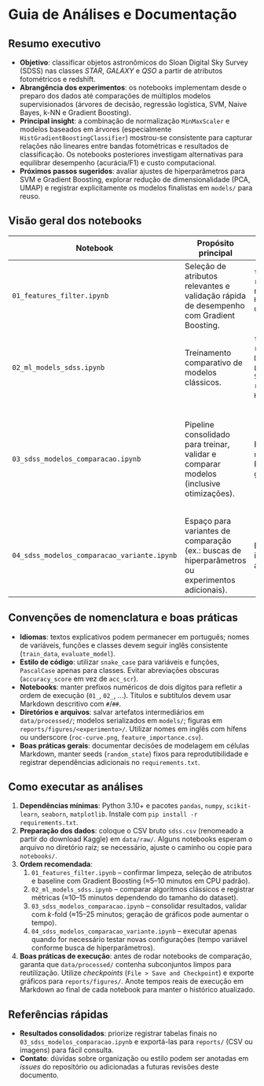 # Guia de Análises e Documentação

## Resumo executivo
- **Objetivo**: classificar objetos astronômicos do Sloan Digital Sky Survey (SDSS) nas classes _STAR_, _GALAXY_ e _QSO_ a partir de atributos fotométricos e redshift.
- **Abrangência dos experimentos**: os notebooks implementam desde o preparo dos dados até comparações de múltiplos modelos supervisionados (árvores de decisão, regressão logística, SVM, Naive Bayes, k-NN e Gradient Boosting).
- **Principal insight**: a combinação de normalização `MinMaxScaler` e modelos baseados em árvores (especialmente `HistGradientBoostingClassifier`) mostrou-se consistente para capturar relações não lineares entre bandas fotométricas e resultados de classificação. Os notebooks posteriores investigam alternativas para equilibrar desempenho (acurácia/F1) e custo computacional.
- **Próximos passos sugeridos**: avaliar ajustes de hiperparâmetros para SVM e Gradient Boosting, explorar redução de dimensionalidade (PCA, UMAP) e registrar explicitamente os modelos finalistas em `models/` para reuso.

## Visão geral dos notebooks

| Notebook | Propósito principal | Principais parâmetros e configurações | Métricas registradas |
| --- | --- | --- | --- |
| `01_features_filter.ipynb` | Seleção de atributos relevantes e validação rápida de desempenho com Gradient Boosting. | `train_test_split(test_size=0.2, random_state=1, stratify=y)`; `MinMaxScaler` para normalização; `HistGradientBoostingClassifier(random_state=1)` com atributos `['redshift', 'i', 'u', 'g', 'r', 'z']`. | Acurácia, F1-Score (ponderado), ROC-AUC multiclasse. |
| `02_ml_models_sdss.ipynb` | Treinamento comparativo de modelos clássicos. | `train_test_split(test_size=0.2, random_state=1)`; `DecisionTreeClassifier(random_state=49)`; `LogisticRegression()` (parâmetros padrão); `SVC(C=1.0, kernel='rbf', gamma='scale', random_state=1)`; `GaussianNB()`; `KNeighborsClassifier(n_neighbors=3)`. | Acurácia (teste), relatórios de classificação, matrizes de confusão, escores de treino vs. teste onde aplicável. |
| `03_sdss_modelos_comparacao.ipynb` | Pipeline consolidado para treinar, validar e comparar modelos (inclusive otimizações). | Função `avaliar_modelo` com `cv_folds=5` e `n_jobs=-1` para paralelização; cálculo opcional de ROC-AUC quando `predict_proba` está disponível; geração de matrizes de confusão percentuais. | Acurácia, F1-Score, ROC-AUC, tempo de treino/predição, média e desvio padrão de validação cruzada, matrizes de confusão (absolutas e percentuais). |
| `04_sdss_modelos_comparacao_variante.ipynb` | Espaço para variantes de comparação (ex.: buscas de hiperparâmetros ou experimentos adicionais). | Estrutura espelhada ao notebook `03` para incorporar `GridSearchCV`/`RandomizedSearchCV` e ajustes específicos. | Definir conforme o experimento (recomenda-se manter o conjunto Acurácia/F1/ROC-AUC/tempo). |

## Convenções de nomenclatura e boas práticas

- **Idiomas**: textos explicativos podem permanecer em português; nomes de variáveis, funções e classes devem seguir inglês consistente (`train_data`, `evaluate_model`).
- **Estilo de código**: utilizar `snake_case` para variáveis e funções, `PascalCase` apenas para classes. Evitar abreviações obscuras (`accuracy_score` em vez de `acc_scr`).
- **Notebooks**: manter prefixos numéricos de dois dígitos para refletir a ordem de execução (`01_`, `02_`, ...). Títulos e subtítulos devem usar Markdown descritivo com `#`/`##`.
- **Diretórios e arquivos**: salvar artefatos intermediários em `data/processed/`; modelos serializados em `models/`; figuras em `reports/figures/<experimento>/`. Utilizar nomes em inglês com hífens ou underscore (`roc-curve.png`, `feature_importance.csv`).
- **Boas práticas gerais**: documentar decisões de modelagem em células Markdown, manter seeds (`random_state`) fixos para reprodutibilidade e registrar dependências adicionais no `requirements.txt`.

## Como executar as análises

1. **Dependências mínimas**: Python 3.10+ e pacotes `pandas`, `numpy`, `scikit-learn`, `seaborn`, `matplotlib`. Instale com `pip install -r requirements.txt`.
2. **Preparação dos dados**: coloque o CSV bruto `sdss.csv` (renomeado a partir do download Kaggle) em `data/raw/`. Alguns notebooks esperam o arquivo no diretório raiz; se necessário, ajuste o caminho ou copie para `notebooks/`.
3. **Ordem recomendada**:
   1. `01_features_filter.ipynb` – confirmar limpeza, seleção de atributos e baseline com Gradient Boosting (≈5–10 minutos em CPU padrão).
   2. `02_ml_models_sdss.ipynb` – comparar algoritmos clássicos e registrar métricas (≈10–15 minutos dependendo do tamanho do dataset).
   3. `03_sdss_modelos_comparacao.ipynb` – consolidar resultados, validar com _k_-fold (≈15–25 minutos; geração de gráficos pode aumentar o tempo).
   4. `04_sdss_modelos_comparacao_variante.ipynb` – executar apenas quando for necessário testar novas configurações (tempo variável conforme busca de hiperparâmetros).
4. **Boas práticas de execução**: antes de rodar notebooks de comparação, garanta que `data/processed/` contenha subconjuntos limpos para reutilização. Utilize _checkpoints_ (`File > Save and Checkpoint`) e exporte gráficos para `reports/figures/`. Anote tempos reais de execução em Markdown ao final de cada notebook para manter o histórico atualizado.

## Referências rápidas

- **Resultados consolidados**: priorize registrar tabelas finais no `03_sdss_modelos_comparacao.ipynb` e exportá-las para `reports/` (CSV ou imagens) para fácil consulta.
- **Contato**: dúvidas sobre organização ou estilo podem ser anotadas em _issues_ do repositório ou adicionadas a futuras revisões deste documento.
